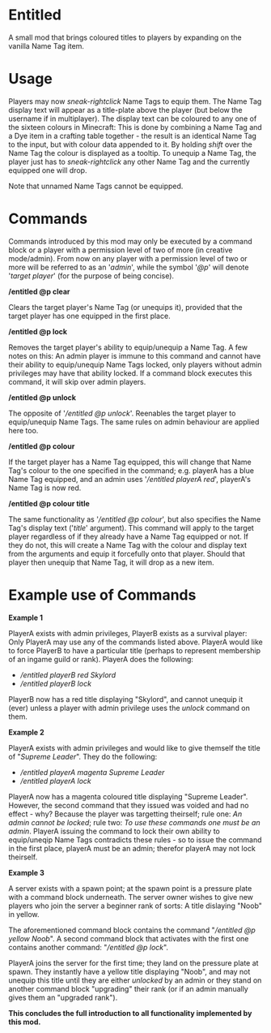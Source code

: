 # Entitled
 A small mod that brings coloured titles to players by expanding on the vanilla Name Tag item.

# Usage
Players may now *sneak-rightclick* Name Tags to equip them. The Name Tag display text will appear as a title-plate above the player (but below the username if in multiplayer). The display text can be coloured to any one of the sixteen colours in Minecraft: This is done by combining a Name Tag and a Dye item in a crafting table together - the result is an identical Name Tag to the input, but with colour data appended to it. By holding *shift* over the Name Tag the colour is displayed as a tooltip. To unequip a Name Tag, the player just has to *sneak-rightclick* any other Name Tag and the currently equipped one will drop. 

Note that unnamed Name Tags cannot be equipped.

# Commands
Commands introduced by this mod may only be executed by a command block or a player with a permission level of two of more (in creative mode/admin). From now on any player with a permission level of two or more will be referred to as an '*admin*', while the symbol '*@p*' will denote '*target player*' (for the purpose of being concise).

**/entitled @p clear**

Clears the target player's Name Tag (or unequips it), provided that the target player has one equipped in the first place.

**/entitled @p lock**

Removes the target player's ability to equip/unequip a Name Tag. A few notes on this: An admin player is immune to this command and cannot have their ability to equip/unequip Name Tags locked, only players without admin privileges may have that ability locked. If a command block executes this command, it will skip over admin players.

**/entitled @p unlock**

The opposite of '*/entitled @p unlock*'. Reenables the target player to equip/unequip Name Tags. The same rules on admin behaviour are applied here too.

**/entitled @p colour**

If the target player has a Name Tag equipped, this will change that Name Tag's colour to the one specified in the command; e.g. playerA has a blue Name Tag equipped, and an admin uses '*/entitled playerA red*', playerA's Name Tag is now red.

**/entitled @p colour title**

The same functionality as '*/entitled @p colour*', but also specifies the Name Tag's display text ('*title*' argument). This command will apply to the target player regardless of if they already have a Name Tag equipped or not. If they do not, this will create a Name Tag with the colour and display text from the arguments and equip it forcefully onto that player. Should that player then unequip that Name Tag, it will drop as a new item.

# Example use of Commands
**Example 1**

PlayerA exists with admin privileges, PlayerB exists as a survival player: Only PlayerA may use any of the commands listed above. PlayerA would like to force PlayerB to have a particular title (perhaps to represent membership of an ingame guild or rank). PlayerA does the following:

 - */entitled playerB red Skylord*
 - */entitled playerB lock*
 
PlayerB now has a red title displaying "Skylord", and cannot unequip it (ever) unless a player with admin privilege uses the *unlock* command on them.

**Example 2**

PlayerA exists with admin privileges and would like to give themself the title of "*Supreme Leader*". They do the following:

 - */entitled playerA magenta Supreme Leader*
 - */entitled playerA lock*
 
PlayerA now has a magenta coloured title displaying "Supreme Leader". However, the second command that they issued was voided and had no effect - why? Because the player was targetting theirself; rule one: *An admin cannot be locked*; rule two: *To use these commands one must be an admin*. PlayerA issuing the command to lock their own ability to equip/uneqip Name Tags contradicts these rules - so to issue the command in the first place, playerA must be an admin; therefor playerA may not lock theirself.

**Example 3**

A server exists with a spawn point; at the spawn point is a pressure plate with a command block underneath. The server owner wishes to give new players who join the server a beginner rank of sorts: A title dislaying "Noob" in yellow.

The aforementioned command block contains the command "*/entitled @p yellow Noob*". A second command block that activates with the first one contains another command: "*/entitled @p lock*". 

PlayerA joins the server for the first time; they land on the pressure plate at spawn. They instantly have a yellow title displaying "Noob", and may not unequip this title until they are either *unlocked* by an admin or they stand on another command block "upgrading" their rank (or if an admin manually gives them an "upgraded rank").


**This concludes the full introduction to all functionality implemented by this mod.**
